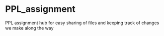 # PPL_assignment
PPL assignment hub for easy sharing of files and keeping track of changes we make along the way
